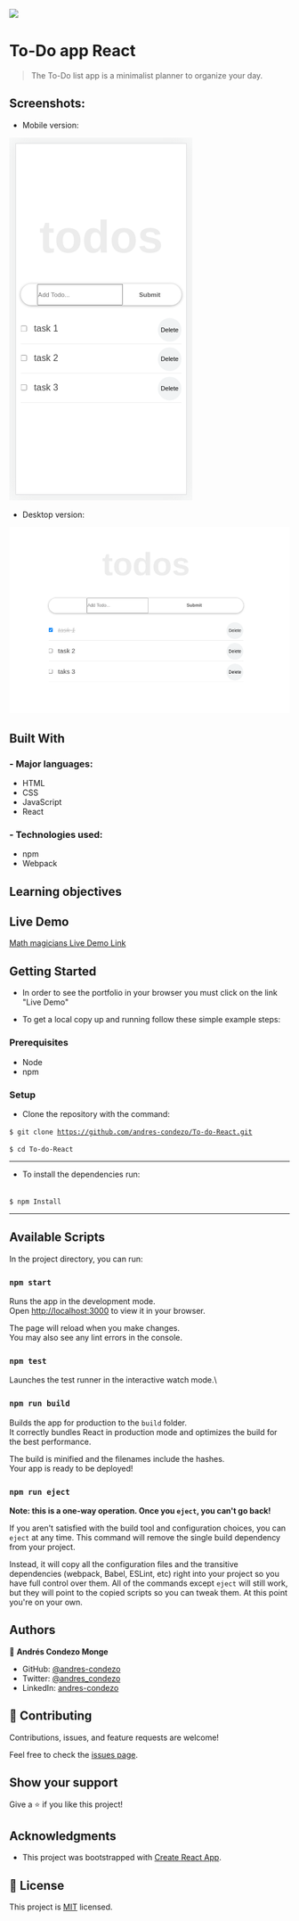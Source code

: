 ![](https://img.shields.io/badge/Microverse-blueviolet)

# To-Do app React

>	The To-Do list app is a minimalist planner to organize your day.

## Screenshots:

- Mobile version:

![screenshot](./public/assets/screenshot-mobile.png)

- Desktop version:

![screenshot](./public/assets/screenshot-desktop.png)

## Built With

### - Major languages:
  - HTML
  - CSS
  - JavaScript
  - React

### - Technologies used:
  - npm
  - Webpack

## Learning objectives


## Live Demo

[Math magicians Live Demo Link](https://andres-condezo.github.io/To-do-React/)

## Getting Started

- In order to see the portfolio in your browser you must click on the link "Live Demo"

- To get a local copy up and running follow these simple example steps:

### Prerequisites
  - Node
  - npm

### Setup

- Clone the repository with the command:

<code>$ git clone https://github.com/andres-condezo/To-do-React.git</code>

<code>$ cd To-do-React</code>

---

- To install the dependencies run: 

<code>
$ npm Install
</code>

---

## Available Scripts

In the project directory, you can run:

### `npm start`

Runs the app in the development mode.\
Open [http://localhost:3000](http://localhost:3000) to view it in your browser.

The page will reload when you make changes.\
You may also see any lint errors in the console.

### `npm test`

Launches the test runner in the interactive watch mode.\

### `npm run build`

Builds the app for production to the `build` folder.\
It correctly bundles React in production mode and optimizes the build for the best performance.

The build is minified and the filenames include the hashes.\
Your app is ready to be deployed!

### `npm run eject`

**Note: this is a one-way operation. Once you `eject`, you can't go back!**

If you aren't satisfied with the build tool and configuration choices, you can `eject` at any time. This command will remove the single build dependency from your project.

Instead, it will copy all the configuration files and the transitive dependencies (webpack, Babel, ESLint, etc) right into your project so you have full control over them. All of the commands except `eject` will still work, but they will point to the copied scripts so you can tweak them. At this point you're on your own.


## Authors

👤 **Andrés Condezo Monge**

- GitHub: [@andres-condezo](https://github.com/andres-condezo)
- Twitter: [@andres_condezo](https://twitter.com/andres_condezo)
- LinkedIn: [andres-condezo](https://linkedin.com/in/andres-condezo)

## 🤝 Contributing

Contributions, issues, and feature requests are welcome!

Feel free to check the [issues page](../../issues/).

## Show your support

Give a ⭐️ if you like this project!

## Acknowledgments

- This project was bootstrapped with [Create React App](https://github.com/facebook/create-react-app).

## 📝 License

This project is [MIT](./MIT.md) licensed.
